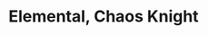 ---
title: Elemental, Chaos Knight
name: Elemental, Chaos Knight
layout: national_monster_card

APL: 26
Body_points: 100
Strength_bonus: 10
threshold: 8
rips_from: Pin/Bind/Web/Confine
Descriptive_Phrase: Humanoid with swirling colored skin, often marked with eight arrows or one down arrow
Type: Elemental, Greater
 
Movement: Wandering
Intelligence: Normal
Society: Anarchy
Motivation: Spread Chaos,Follow the Directives of the Anarch
armor: None
offensive_abilities: 
  - Will Possess Skills as PC from Life
  - Channeled Carrier Attack Chaos
  - 10 Elemental Chaos x5
  - 20 Elemental Chaos x4
  - 30 Elemental Chaos x3
  - Elemental Chaos Storm x2 (5 Elemental Chaos as Magic Storm)
  - Control Lesser Chaos Elementals and Chaos Lords by Voice
defensive_abilities: 
 - Add Character Body
 - No Metabolism
 - May Cast in Body
 - Return Magic x5
 - Phase x3
 - Cloak Earth x3
vulnerabilities: Immune to Life, May Not Cast EarthDamaged by Healing
spells: Earth and By Skills
pyramid: 12,11,10,9,8,7,6,5,4
rec_treasure: 
notes: 
weapon_use: By Skills
claws: Two Handed
base_damage_call: Small Weapon - “6 Chaos”Short/Longsword - “7 Chaos”Two Handed - “13 Chaos”
affected_by: Magic and Order
restrictions: Plot Only, Unique
at_death: Vanishes
healed_by: Necromancy
immune_to: Sleep, Charm, Poison, Death, Paralyze, Necromancy, Drain, Feeblemind, Vertigo
Protectives: Will Have
quantity: 6
---